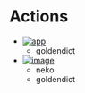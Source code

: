 # Actions

- [![app](https://github.com/seyoungsong/actions/actions/workflows/app.yml/badge.svg)](https://github.com/seyoungsong/actions/actions/workflows/app.yml)
  - goldendict
- [![image](https://github.com/seyoungsong/actions/actions/workflows/image.yml/badge.svg)](https://github.com/seyoungsong/actions/actions/workflows/image.yml)
  - neko
  - goldendict
